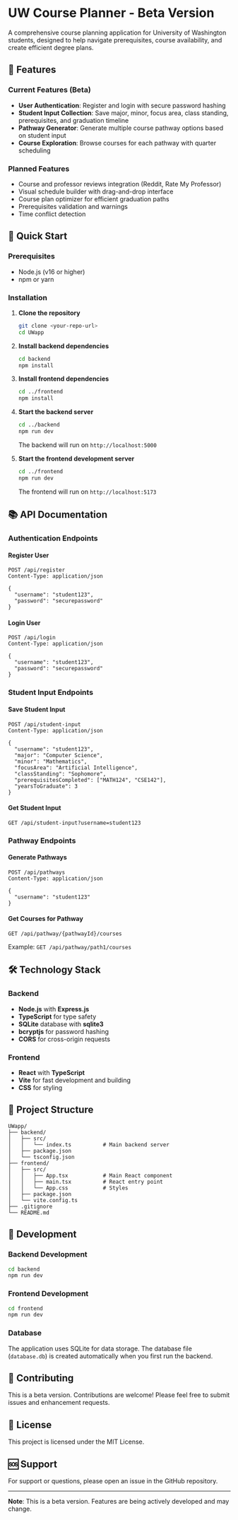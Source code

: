 # UW Course Planner - Beta Version

A comprehensive course planning application for University of Washington students, designed to help navigate prerequisites, course availability, and create efficient degree plans.

## 🎯 Features

### Current Features (Beta)
- **User Authentication**: Register and login with secure password hashing
- **Student Input Collection**: Save major, minor, focus area, class standing, prerequisites, and graduation timeline
- **Pathway Generator**: Generate multiple course pathway options based on student input
- **Course Exploration**: Browse courses for each pathway with quarter scheduling

### Planned Features
- Course and professor reviews integration (Reddit, Rate My Professor)
- Visual schedule builder with drag-and-drop interface
- Course plan optimizer for efficient graduation paths
- Prerequisites validation and warnings
- Time conflict detection

## 🚀 Quick Start

### Prerequisites
- Node.js (v16 or higher)
- npm or yarn

### Installation

1. **Clone the repository**
   ```bash
   git clone <your-repo-url>
   cd UWapp
   ```

2. **Install backend dependencies**
   ```bash
   cd backend
   npm install
   ```

3. **Install frontend dependencies**
   ```bash
   cd ../frontend
   npm install
   ```

4. **Start the backend server**
   ```bash
   cd ../backend
   npm run dev
   ```
   The backend will run on `http://localhost:5000`

5. **Start the frontend development server**
   ```bash
   cd ../frontend
   npm run dev
   ```
   The frontend will run on `http://localhost:5173`

## 📚 API Documentation

### Authentication Endpoints

#### Register User
```http
POST /api/register
Content-Type: application/json

{
  "username": "student123",
  "password": "securepassword"
}
```

#### Login User
```http
POST /api/login
Content-Type: application/json

{
  "username": "student123",
  "password": "securepassword"
}
```

### Student Input Endpoints

#### Save Student Input
```http
POST /api/student-input
Content-Type: application/json

{
  "username": "student123",
  "major": "Computer Science",
  "minor": "Mathematics",
  "focusArea": "Artificial Intelligence",
  "classStanding": "Sophomore",
  "prerequisitesCompleted": ["MATH124", "CSE142"],
  "yearsToGraduate": 3
}
```

#### Get Student Input
```http
GET /api/student-input?username=student123
```

### Pathway Endpoints

#### Generate Pathways
```http
POST /api/pathways
Content-Type: application/json

{
  "username": "student123"
}
```

#### Get Courses for Pathway
```http
GET /api/pathway/{pathwayId}/courses
```

Example: `GET /api/pathway/path1/courses`

## 🛠️ Technology Stack

### Backend
- **Node.js** with **Express.js**
- **TypeScript** for type safety
- **SQLite** database with **sqlite3**
- **bcryptjs** for password hashing
- **CORS** for cross-origin requests

### Frontend
- **React** with **TypeScript**
- **Vite** for fast development and building
- **CSS** for styling

## 📁 Project Structure

```
UWapp/
├── backend/
│   ├── src/
│   │   └── index.ts          # Main backend server
│   ├── package.json
│   └── tsconfig.json
├── frontend/
│   ├── src/
│   │   ├── App.tsx           # Main React component
│   │   ├── main.tsx          # React entry point
│   │   └── App.css           # Styles
│   ├── package.json
│   └── vite.config.ts
├── .gitignore
└── README.md
```

## 🔧 Development

### Backend Development
```bash
cd backend
npm run dev
```

### Frontend Development
```bash
cd frontend
npm run dev
```

### Database
The application uses SQLite for data storage. The database file (`database.db`) is created automatically when you first run the backend.

## 🤝 Contributing

This is a beta version. Contributions are welcome! Please feel free to submit issues and enhancement requests.

## 📄 License

This project is licensed under the MIT License.

## 🆘 Support

For support or questions, please open an issue in the GitHub repository.

---

**Note**: This is a beta version. Features are being actively developed and may change.
